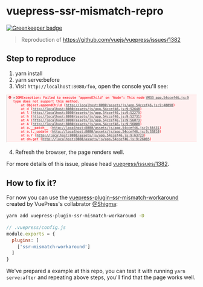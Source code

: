 # vuepress-ssr-mismatch-repro 

[![Greenkeeper badge](https://badges.greenkeeper.io/ulivz/vuepress-ssr-mismatch-repro.svg)](https://greenkeeper.io/)

> Reproduction of https://github.com/vuejs/vuepress/issues/1382

## Step to reproduce

1. yarn install
2. yarn serve:before
3. Visit `http://localhost:8080/foo`, open the console you'll see:

![](./error.png)

4. Refresh the browser, the page renders well.

For more details of this issue, please head [vuepress/issues/1382](https://github.com/vuejs/vuepress/issues/1382).

## How to fix it?

For now you can use the [vuepress-plugin-ssr-mismatch-workaround](https://github.com/Shigma/vuepress-plugin-ssr-mismatch-workaround) created by VuePress's collabrator [@Shigma](https://github.com/Shigma):

```bash
yarn add vuepress-plugin-ssr-mismatch-workaround -D
```

```js
// .vuepress/config.js
module.exports = {
  plugins: [
    ['ssr-mismatch-workaround']
  ]
}
```

We've prepared a example at this repo, you can test it with running `yarn serve:after` and repeating above steps, you'll find that the page works well.






